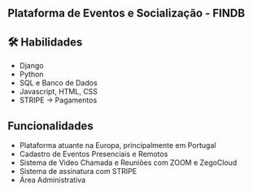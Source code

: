 ## Plataforma de Eventos e Socialização - FINDB

## 🛠 Habilidades
- Django
- Python
- SQL e Banco de Dados
- Javascript, HTML, CSS
- STRIPE -> Pagamentos

## Funcionalidades
- Plataforma atuante na Europa, principalmente em Portugal
- Cadastro de Eventos Presenciais e Remotos
- Sistema de Video Chamada e Reuniões com ZOOM e ZegoCloud
- Sistema de assinatura com STRIPE
- Área Administrativa




